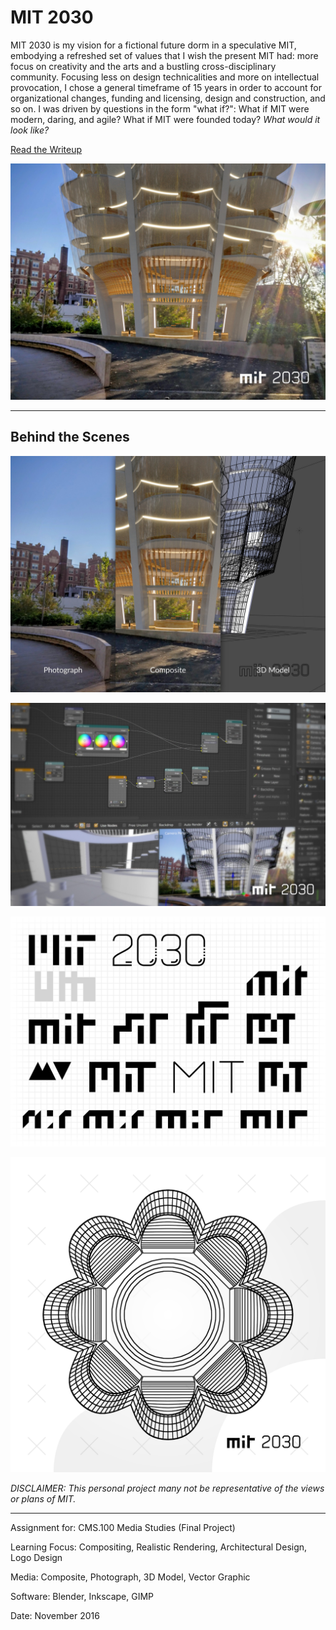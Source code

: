# MIT 2030

MIT 2030 is my vision for a fictional future dorm in a speculative MIT, embodying a refreshed set of values that I wish the present MIT had: more focus on creativity and the arts and a bustling cross-disciplinary community. Focusing less on design technicalities and more on intellectual provocation, I chose a general timeframe of 15 years in order to account for organizational changes, funding and licensing, design and construction, and so on. I was driven by questions in the form "what if?": What if MIT were modern, daring, and agile? What if MIT were founded today? *What would it look like?*

[Read the Writeup](https://docs.google.com/document/d/1CUMqf1ZsCEhvDcXK6b9GYzmleo026otFJc9mWKOdMXI/edit)

![](2030Final.jpg)

---

## Behind the Scenes

![](2030CompositeBreakdown.jpg)

![](2030BehindTheScenes.jpg)

![](2030LogoMockup.png)

![](2030Form.png)

*DISCLAIMER: This personal project many not be representative of the views or plans of MIT.*

---

Assignment for: CMS.100 Media Studies (Final Project)

Learning Focus: Compositing, Realistic Rendering, Architectural Design, Logo Design

Media: Composite, Photograph, 3D Model, Vector Graphic

Software: Blender, Inkscape, GIMP

Date: November 2016
